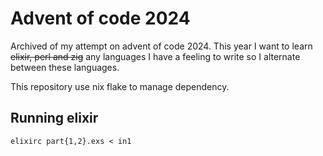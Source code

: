 # Advent of code 2024
Archived of my attempt on advent of code 2024. This year I want to learn
~~elixir, perl and zig~~ any languages I have a feeling to write so I alternate
between these languages.

This repository use nix flake to manage dependency.

## Running elixir
```
elixirc part{1,2}.exs < in1
```


